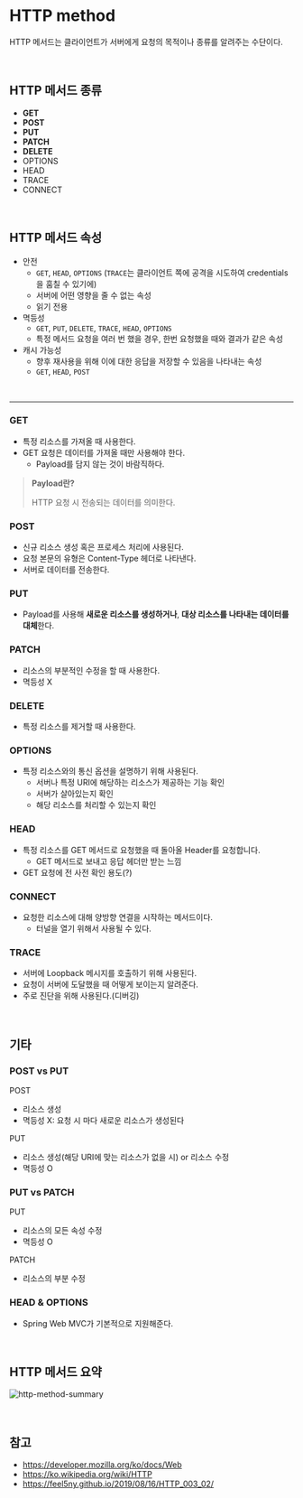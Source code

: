 # HTTP method

HTTP 메서드는 클라이언트가 서버에게 요청의 목적이나 종류를 알려주는 수단이다.

<br>

## HTTP 메서드 종류

- **GET**
- **POST**
- **PUT**
- **PATCH**
- **DELETE**
- OPTIONS
- HEAD
- TRACE
- CONNECT

<br>

## HTTP 메서드 속성

- 안전
  - `GET`, `HEAD`, `OPTIONS` (`TRACE`는 클라이언트 쪽에 공격을 시도하여 credentials을 훔칠 수 있기에)
  - 서버에 어떤 영향을 줄 수 없는 속성
  - 읽기 전용
- 멱등성
  - `GET`, `PUT`, `DELETE`, `TRACE`, `HEAD`, `OPTIONS`
  - 특정 메서드 요청을 여러 번 했을 경우, 한번 요청했을 때와 결과가 같은 속성
- 캐시 가능성
  - 향후 재사용을 위해 이에 대한 응답을 저장할 수 있음을 나타내는 속성
  - `GET`, `HEAD`, `POST`

<br>

---

### GET

- 특정 리소스를 가져올 때 사용한다.
- GET 요청은 데이터를 가져올 때만 사용해야 한다.
  - Payload를 담지 않는 것이 바람직하다.

> **Payload란?**
>
> HTTP 요청 시 전송되는 데이터를 의미한다.

### POST

- 신규 리소스 생성 혹은 프로세스 처리에 사용된다.
- 요청 본문의 유형은 Content-Type 헤더로 나타낸다.
- 서버로 데이터를 전송한다.

### PUT

- Payload를 사용해 **새로운 리소스를 생성하거나**, **대상 리소스를 나타내는 데이터를 대체**한다.

### PATCH

- 리소스의 부분적인 수정을 할 때 사용한다.
- 멱등성 X

### DELETE

- 특정 리소스를 제거할 때 사용한다.

### OPTIONS

- 특정 리소스와의 통신 옵션을 설명하기 위해 사용된다.
  - 서버나 특정 URI에 해당하는 리소스가 제공하는 기능 확인
  - 서버가 살아있는지 확인
  - 해당 리소스를 처리할 수 있는지 확인

### HEAD

- 특정 리소스를 GET 메서드로 요청했을 때 돌아올 Header를 요청합니다.
  - GET 메서드로 보내고 응답 헤더만 받는 느낌
- GET 요청에 전 사전 확인 용도(?)

### CONNECT

- 요청한 리소스에 대해 양방향 연결을 시작하는 메서드이다.
  - 터널을 열기 위해서 사용될 수 있다.

### TRACE

- 서버에 Loopback 메시지를 호출하기 위해 사용된다.
- 요청이 서버에 도달했을 때 어떻게 보이는지 알려준다.
- 주로 진단을 위해 사용된다.(디버깅)

<br>

## 기타

### POST vs PUT

POST

- 리소스 생성
- 멱등성 X: 요청 시 마다 새로운 리소스가 생성된다

PUT

- 리소스 생성(해당 URI에 맞는 리소스가 없을 시) or 리소스 수정
- 멱등성 O

### PUT vs PATCH

PUT

- 리소스의 모든 속성 수정
- 멱등성 O

PATCH

- 리소스의 부분 수정

### HEAD & OPTIONS

- Spring Web MVC가 기본적으로 지원해준다.

<br>

## HTTP 메서드 요약

![http-method-summary](https://i.imgur.com/xBrXy9i.png)

<br>

## 참고

- https://developer.mozilla.org/ko/docs/Web
- https://ko.wikipedia.org/wiki/HTTP
- https://feel5ny.github.io/2019/08/16/HTTP_003_02/
